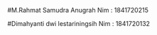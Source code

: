#M.Rahmat Samudra Anugrah    		Nim : 1841720215

#Dimahyanti dwi lestariningsih   	Nim : 1841720132
